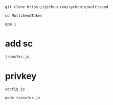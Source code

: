 ```
git clone https://github.com/sychonix/multisend
```
```
cd MultiSendToken
```
```
npm i
```
# add sc
```
transfer.js
```
# privkey
```
config.js
```
```
node transfer.js
```
